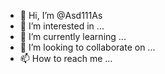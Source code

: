 - 👋 Hi, I’m @Asd111As
- 👀 I’m interested in ...
- 🌱 I’m currently learning ...
- 💞️ I’m looking to collaborate on ...
- 📫 How to reach me ...

<!---
Asd111As/Asd111As is a ✨ special ✨ repository because its `README.md` (this file) appears on your GitHub profile.
You can click the Preview link to take a look at your changes.
--->
